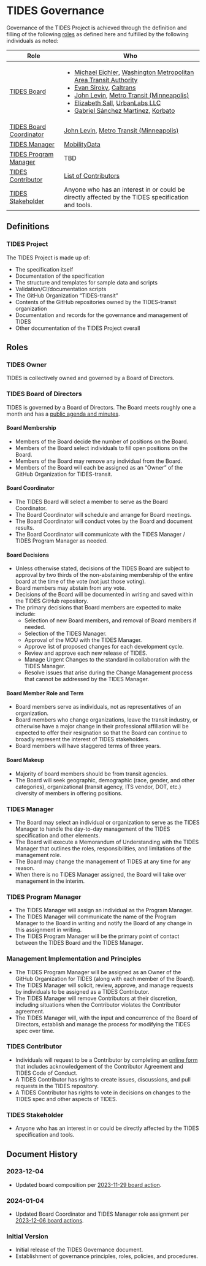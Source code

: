 # TIDES Governance

Governance of the TIDES Project is achieved through the definition and filling of the following [roles](#roles) as defined here and fulfilled by the following individuals as noted:

| **Role** | **Who** |
| -------- | ----- |
| [TIDES Board](#tides-board-of-directors) | <ul><li>[Michael Eichler](https://github.com/planitmichael), [Washington Metropolitan Area Transit Authority](https://hwww.wmata.com/)</li><li>[Evan Siroky](https://github.com/evansiroky), [Caltrans](https://dot.ca.gov)</li><li>[John Levin](https://github.com/jlstpaul), [Metro Transit (Minneapolis)](https://www.metrotransit.org/)</li><li>[Elizabeth Sall](https://github.com/e-lo), [UrbanLabs LLC](https://urbanlabs.io)</li><li>[Gabriel Sánchez Martinez](https://github.com/gabriel-korbato), [Korbato](https://korbato.com/)</li></ul> |
| [TIDES Board Coordinator](#board-coordinator) | [John Levin](https://github.com/jlstpaul), [Metro Transit (Minneapolis)](https://www.metrotransit.org/) |
| [TIDES Manager](#tides-manager) | [MobilityData](https://mobilitydata.org) |
| [TIDES Program Manager](#tides-program-manager) | TBD |
| [TIDES Contributor](#tides-contributor) | [List of Contributors](development.md#contributors.md) |
| [TIDES Stakeholder](#tides-stakeholder) | Anyone who has an interest in or could be directly affected by the TIDES specification and tools. |

## Definitions

### TIDES Project

The TIDES Project is made up of:

- The specification itself
- Documentation of the specification
- The structure and templates for sample data and scripts
- Validation/CI/documentation scripts
- The GitHub Organization “TIDES-transit”
- Contents of the GitHub repositories owned by the TIDES-transit organization
- Documentation and records for the governance and management of TIDES
- Other documentation of the TIDES Project overall

## Roles

### TIDES Owner

TIDES is collectively owned and governed by a Board of Directors.

### TIDES Board of Directors

TIDES is governed by a Board of Directors. The Board meets roughly one a month and has a [public agenda and minutes](https://docs.google.com/document/d/1C-qynGan-jh4z1bJH_Qv3mJX0lXCHHKkzdrEgJzl3QY/edit?usp=sharing).

#### Board Membership

- Members of the Board decide the number of positions on the Board.
- Members of the Board select individuals to fill open positions on the Board.
- Members of the Board may remove any individual from the Board.
- Members of the Board will each be assigned as an “Owner” of the GitHub Organization for TIDES-transit.

#### Board Coordinator

- The TIDES Board will select a member to serve as the Board Coordinator.
- The Board Coordinator will schedule and arrange for Board meetings.
- The Board Coordinator will conduct votes by the Board and document results.
- The Board Coordinator will communicate with the TIDES Manager / TIDES Program Manager as needed.

#### Board Decisions

- Unless otherwise stated, decisions of the TIDES Board are subject to approval by two thirds of the non-abstaining membership of the entire board at the time of the vote (not just those voting).
- Board members may abstain from any vote.
- Decisions of the Board will be documented in writing and saved within the TIDES GitHub repository.
- The primary decisions that Board members are expected to make include:
    - Selection of new Board members, and removal of Board members if needed.
    - Selection of the TIDES Manager.
    - Approval of the MOU with the TIDES Manager.
    - Approve list of proposed changes for each development cycle.
    - Review and approve each new release of TIDES.
    - Manage Urgent Changes to the standard in collaboration with the TIDES Manager.
    - Resolve issues that arise during the Change Management process that cannot be addressed by the TIDES Manager.

#### Board Member Role and Term

- Board members serve as individuals, not as representatives of an organization.
- Board members who change organizations, leave the transit industry, or otherwise have a major change in their professional affiliation will be expected to offer their resignation so that the Board can continue to broadly represent the interest of TIDES stakeholders.
- Board members will have staggered terms of three years.

#### Board Makeup

- Majority of board members should be from transit agencies.
- The Board will seek geographic, demographic (race, gender, and other categories), organizational (transit agency, ITS vendor, DOT, etc.) diversity of members in offering positions.

### TIDES Manager

- The Board may select an individual or organization to serve as the TIDES Manager to handle the day-to-day management of the TIDES specification and other elements.
- The Board will execute a Memorandum of Understanding with the TIDES Manager that outlines the roles, responsibilities, and limitations of the management role.
- The Board may change the management of TIDES at any time for any reason.
- When there is no TIDES Manager assigned, the Board will take over management in the interim.

### TIDES Program Manager

- The TIDES Manager will assign an individual as the Program Manager.
- The TIDES Manager will communicate the name of the Program Manager to the Board in writing and notify the Board of any change in this assignment in writing.
- The TIDES Program Manager will be the primary point of contact between the TIDES Board and the TIDES Manager.

### Management Implementation and Principles

- The TIDES Program Manager will be assigned as an Owner of the GitHub Organization for TIDES (along with each member of the Board).
- The TIDES Manager will solicit, review, approve, and manage requests by individuals to be assigned as a TIDES Contributor.
- The TIDES Manager will remove Contributors at their discretion, including situations when the Contributor violates the Contributor agreement.
- The TIDES Manager will, with the input and concurrence of the Board of Directors, establish and manage the process for modifying the TIDES spec over time.

### TIDES Contributor

- Individuals will request to be a Contributor by completing an [online form][contributor-registration] that includes acknowledgement of the Contributor Agreement and TIDES Code of Conduct.
- A TIDES Contributor has rights to create issues, discussions, and pull requests in the TIDES repository.
- A TIDES Contributor has rights to vote in decisions on changes to the TIDES spec and other aspects of TIDES.

### TIDES Stakeholder

- Anyone who has an interest in or could be directly affected by the TIDES specification and tools.

## Document History

### 2023-12-04

- Updated board composition per [2023-11-29 board action](governance/actions.md).

### 2024-01-04

- Updated Board Coordinator and TIDES Manager role assignment per [2023-12-06 board actions](governance/actions.md).

### Initial Version

- Initial release of the TIDES Governance document.
- Establishment of governance principles, roles, policies, and procedures.

[contributor-registration]: https://forms.office.com/Pages/ResponsePage.aspx?id=i_a_3SpIc0WB4P74FWpP0Hpd6kyRp1VEg8rnx5-CwORUMFFGTzBYRktEMkJRWVg4Qlg3SkM0VEJKVi4u